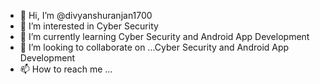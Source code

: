 - 👋 Hi, I’m @divyanshuranjan1700
- 👀 I’m interested in Cyber Security
- 🌱 I’m currently learning Cyber Security and Android App Development
- 💞️ I’m looking to collaborate on ...Cyber Security and Android App Development
- 📫 How to reach me ...

<!---
divyanshuranjan1700/divyanshuranjan1700 is a ✨ special ✨ repository because its `README.md` (this file) appears on your GitHub profile.
You can click the Preview link to take a look at your changes.
--->
